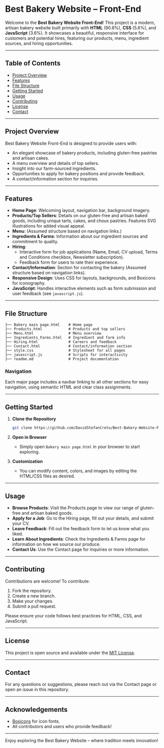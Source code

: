 # Best Bakery Website – Front-End

Welcome to the **Best Bakery Website Front-End**! This project is a modern, artisan bakery website built primarily with **HTML** (90.8%), **CSS** (5.6%), and **JavaScript** (3.6%). It showcases a beautiful, responsive interface for customers and potential hires, featuring our products, menu, ingredient sources, and hiring opportunities.

---

## Table of Contents

- [Project Overview](#project-overview)
- [Features](#features)
- [File Structure](#file-structure)
- [Getting Started](#getting-started)
- [Usage](#usage)
- [Contributing](#contributing)
- [License](#license)
- [Contact](#contact)

---

## Project Overview

Best Bakery Website Front-End is designed to provide users with:
- An elegant showcase of bakery products, including gluten-free pastries and artisan cakes.
- A menu overview and details of top sellers.
- Insight into our farm-sourced ingredients.
- Opportunities to apply for bakery positions and provide feedback.
- A contact/information section for inquiries.

---

## Features

- **Home Page**: Welcoming layout, navigation bar, background imagery.
- **Products/Top Sellers**: Details on our gluten-free and artisan baked goods, including unique tarts, cakes, and choux pastries. Features SVG illustrations for added visual appeal.
- **Menu**: (Assumed structure based on navigation links.)
- **Ingredients & Farms**: Information about our ingredient sources and commitment to quality.
- **Hiring**:  
  - Interactive form for job applications (Name, Email, CV upload, Terms and Conditions checkbox, Newsletter subscription).
  - Feedback form for users to rate their experience.
- **Contact/Information**: Section for contacting the bakery (Assumed structure based on navigation links).
- **Responsive Design**: Uses CSS for layouts, backgrounds, and Boxicons for iconography.
- **JavaScript**: Handles interactive elements such as form submission and user feedback (see `javascript.js`).

---

## File Structure

```
├── Bakery main page.html    # Home page
├── Products.html            # Products and top sellers
├── Menu.html                # Menu overview
├── Ingredients_Farms.html   # Ingredient and farm info
├── Hiring.html              # Careers and feedback
├── Contact.html             # Contact/information section
├── style.css                # Stylesheet for all pages
├── javascript.js            # Scripts for interactivity
├── readme.md                # Project documentation
```

### Navigation

Each major page includes a navbar linking to all other sections for easy navigation, using semantic HTML and clear class assignments.

---

## Getting Started

1. **Clone the Repository**
   ```bash
   git clone https://github.com/DavidStefanCretu/Best-Bakery-Website-Front-End-Developer.git
   ```
2. **Open in Browser**
   - Simply open `Bakery main page.html` in your browser to start exploring.

3. **Customization**
   - You can modify content, colors, and images by editing the HTML/CSS files as desired.

---

## Usage

- **Browse Products**: Visit the Products page to view our range of gluten-free and artisan baked goods.
- **Apply for a Job**: Go to the Hiring page, fill out your details, and submit your CV.
- **Leave Feedback**: Fill out the feedback form to let us know what you liked.
- **Learn About Ingredients**: Check the Ingredients & Farms page for information on how we source our produce.
- **Contact Us**: Use the Contact page for inquiries or more information.

---

## Contributing

Contributions are welcome! To contribute:
1. Fork the repository.
2. Create a new branch.
3. Make your changes.
4. Submit a pull request.

Please ensure your code follows best practices for HTML, CSS, and JavaScript.

---

## License

This project is open source and available under the [MIT License](LICENSE).

---

## Contact

For any questions or suggestions, please reach out via the Contact page or open an issue in this repository.

---

## Acknowledgements

- [Boxicons](https://boxicons.com/) for icon fonts.
- All contributors and users who provide feedback!

---

Enjoy exploring the Best Bakery Website – where tradition meets innovation!
